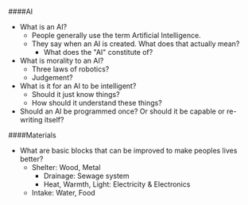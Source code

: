 ####AI

- What is an AI?
	- People generally use the term Artificial Intelligence.
	- They say when an AI is created. What does that actually mean?
		- What does the "AI" constitute of?
- What is morality to an AI?
	- Three laws of robotics?
	- Judgement?
- What is it for an AI to be intelligent?
	- Should it just know things? 
	- How should it understand these things?
- Should an AI be programmed once? Or should it be capable or re-writing itself? 

####Materials

- What are basic blocks that can be improved to make peoples lives better?
	- Shelter: Wood, Metal
		- Drainage: Sewage system
		- Heat, Warmth, Light: Electricity & Electronics
	- Intake: Water, Food
